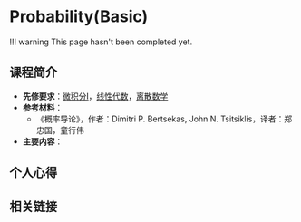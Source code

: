 # Probability(Basic)

!!! warning
    This page hasn't been completed yet.

## 课程简介

- **先修要求**：[微积分Ⅰ](../da-yi-shang/calculus-1.md)，[线性代数](../da-yi-shang/linear-algebra.md)，[离散数学](../da-yi-shang/discrete-math.md)
- **参考材料**：
    - 《概率导论》，作者：Dimitri P. Bertsekas, John N. Tsitsiklis，译者：郑忠国，童行伟
- **主要内容**：

## 个人心得

## 相关链接
